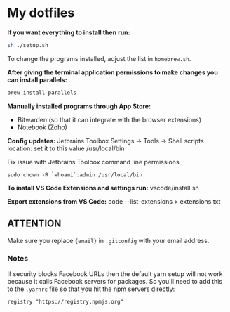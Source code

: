 # My dotfiles

**If you want everything to install then run:**
```sh
sh ./setup.sh
```
To change the programs installed, adjust the list in `homebrew.sh`.

**After giving the terminal application permissions to make changes you can install parallels:**
```sh
brew install parallels
```

**Manually installed programs through App Store:**
- Bitwarden (so that it can integrate with the browser extensions)
- Notebook (Zoho)

**Config updates:**
Jetbrains Toolbox
Settings -> Tools -> Shell scripts location: set it to this value
/usr/local/bin

Fix issue with Jetbrains Toolbox command line permissions
```shell
sudo chown -R `whoami`:admin /usr/local/bin
```

**To install VS Code Extensions and settings run:**
vscode/install.sh

**Export extensions from VS Code:**
code --list-extensions > extensions.txt

## ATTENTION

Make sure you replace `{email}` in `.gitconfig` with your email address.

### Notes

If security blocks Facebook URLs then the default yarn setup will not work because it calls Facebook servers for packages. So you'll need to add this to the `.yarnrc` file so that you hit the npm servers directly:

```
registry "https://registry.npmjs.org"
```
